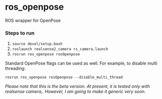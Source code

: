 # ros_openpose
ROS wrapper for OpenPose

### Steps to run
1. `source devel/setup.bash`
1. `roslaunch realsense2_camera rs_camera.launch`
1. `rosrun ros_openpose rosOpenpose`

Standard OpenPose flags can be used as well. For example, to disable multi threading:
```
rosrun ros_openpose rosOpenpose --disable_multi_thread
```

*Please note that this is the beta version. At present, it is tested only with realsense camera,. However, I am going to make it generic very soon.*
